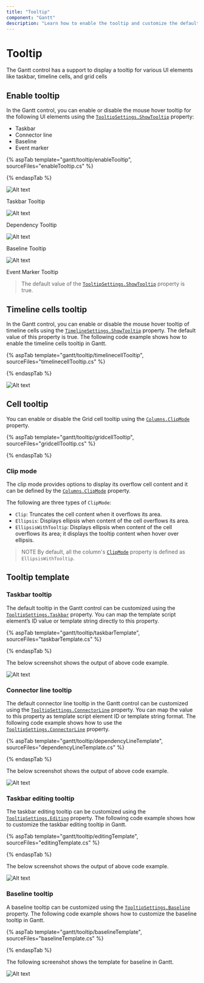 ```yaml
---
title: "Tooltip"
component: "Gantt"
description: "Learn how to enable the tooltip and customize the default toolitp for the tasks in the Essential JS 2 Gantt control."
---
```


# Tooltip

The Gantt control has a support to display a tooltip for various UI elements like taskbar, timeline cells, and grid cells

## Enable tooltip

In the Gantt control, you can enable or disable the mouse hover tooltip for the following UI elements using the [`TooltipSettings.ShowTooltip`](https://help.syncfusion.com/cr/cref_files/aspnetcore-js2/Syncfusion.EJ2~Syncfusion.EJ2.Gantt.GanttTooltipSettings~ShowTooltip.html) property:

* Taskbar
* Connector line
* Baseline
* Event marker

{% aspTab template="gantt/tooltip/enableTooltip", sourceFiles="enableTooltip.cs" %}

{% endaspTab %}

![Alt text](images/taskbar-tooltip.png)

Taskbar Tooltip

![Alt text](images/dependency-tooltip.png)

Dependency Tooltip

![Alt text](images/baseline-tooltip.png)

Baseline Tooltip

![Alt text](images/event-marker-tooltip.png)

Event Marker Tooltip

> The default value of the [`TooltipSettings.ShowTooltip`](https://help.syncfusion.com/cr/cref_files/aspnetcore-js2/Syncfusion.EJ2~Syncfusion.EJ2.Gantt.GanttTooltipSettings~ShowTooltip.html) property is true.

## Timeline cells tooltip

In the Gantt control, you can enable or disable the mouse hover tooltip of timeline cells using the [`TimelineSettings.ShowTooltip`](https://help.syncfusion.com/cr/cref_files/aspnetcore-js2/Syncfusion.EJ2~Syncfusion.EJ2.Gantt.GanttTimelineSettings~ShowTooltip.html) property. The default value of this property is true. The following code example shows how to enable the timeline cells tooltip in Gantt.

{% aspTab template="gantt/tooltip/timelinecellTooltip", sourceFiles="timelinecellTooltip.cs" %}

{% endaspTab %}

![Alt text](images/timelinecellTooltip.png)

## Cell tooltip

You can enable or disable the Grid cell tooltip using the [`Columns.ClipMode`](https://help.syncfusion.com/cr/cref_files/aspnetcore-js2/Syncfusion.EJ2~Syncfusion.EJ2.Gantt.GanttColumn~ClipMode.html) property.

{% aspTab template="gantt/tooltip/gridcellTooltip", sourceFiles="gridcellTooltip.cs" %}

{% endaspTab %}

### Clip mode

The clip mode provides options to display its overflow cell content and it can be defined by the [`Columns.ClipMode`](https://help.syncfusion.com/cr/cref_files/aspnetcore-js2/Syncfusion.EJ2~Syncfusion.EJ2.Gantt.GanttColumn~ClipMode.html) property.

The following are three types of `ClipMode`:

* `Clip`: Truncates the cell content when it overflows its area.
* `Ellipsis`: Displays ellipsis when content of the cell overflows its area.
* `EllipsisWithTooltip`: Displays ellipsis when content of the cell overflows its area; it displays the tooltip content when hover over ellipsis.

> NOTE
> By default, all the column's [`ClipMode`](https://help.syncfusion.com/cr/cref_files/aspnetcore-js2/Syncfusion.EJ2~Syncfusion.EJ2.Gantt.GanttColumn~ClipMode.html) property is defined as `EllipsisWithTooltip`.

## Tooltip template

### Taskbar tooltip

The default tooltip in the Gantt control can be customized using the [`TooltipSettings.Taskbar`](https://help.syncfusion.com/cr/cref_files/aspnetcore-js2/Syncfusion.EJ2~Syncfusion.EJ2.Gantt.GanttTooltipSettings~Taskbar.html) property. You can map the template script element’s ID value or template string directly to this property.

{% aspTab template="gantt/tooltip/taskbarTemplate", sourceFiles="taskbarTemplate.cs" %}

{% endaspTab %}

The below screenshot shows the output of above code example.

![Alt text](images/taskbarTemplate.png)

### Connector line tooltip

The default connector line tooltip in the Gantt control can be customized using the [`TooltipSettings.ConnectorLine`](https://help.syncfusion.com/cr/cref_files/aspnetcore-js2/Syncfusion.EJ2~Syncfusion.EJ2.Gantt.GanttTooltipSettings~ConnectorLine.html) property. You can map the value to this property as template script element ID or template string format. The following code example shows how to use the [`TooltipSettings.ConnectorLine`](https://help.syncfusion.com/cr/cref_files/aspnetcore-js2/Syncfusion.EJ2~Syncfusion.EJ2.Gantt.GanttTooltipSettings~ConnectorLine.html) property.

{% aspTab template="gantt/tooltip/dependencyLineTemplate", sourceFiles="dependencyLineTemplate.cs" %}

{% endaspTab %}

The below screenshot shows the output of above code example.

![Alt text](images/dependencyLineTemplate.png)

### Taskbar editing tooltip

The taskbar editing tooltip can be customized using the [`TooltipSettings.Editing`](https://help.syncfusion.com/cr/cref_files/aspnetcore-js2/Syncfusion.EJ2~Syncfusion.EJ2.Gantt.GanttTooltipSettings~Editing.html) property. The following code example shows how to customize the taskbar editing tooltip in Gantt.

{% aspTab template="gantt/tooltip/editingTemplate", sourceFiles="editingTemplate.cs" %}

{% endaspTab %}

The below screenshot shows the output of above code example.

![Alt text](images/editingTemplate.png)

### Baseline tooltip

A baseline tooltip can be customized using the [`TooltipSettings.Baseline`](https://help.syncfusion.com/cr/cref_files/aspnetcore-js2/Syncfusion.EJ2~Syncfusion.EJ2.Gantt.GanttTooltipSettings~Baseline.html) property. The following code example shows how to customize the baseline tooltip in Gantt.

{% aspTab template="gantt/tooltip/baselineTemplate", sourceFiles="baselineTemplate.cs" %}

{% endaspTab %}

The following screenshot shows the template for baseline in Gantt.

![Alt text](images/baselineTemplate.png)